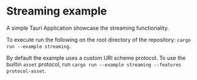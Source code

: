 # Streaming example

A simple Tauri Application showcase the streaming functionality.

To execute run the following on the root directory of the repository: `cargo run --example streaming`.

By default the example uses a custom URI scheme protocol. To use the builtin `asset` protocol, run `cargo run --example streaming --features protocol-asset`.
